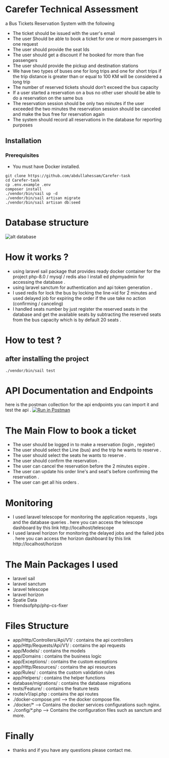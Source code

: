 # Carefer Technical Assessment

a Bus Tickets Reservation System with the following

* The ticket should be issued with the user's email
* The user Should be able to book a ticket for one or more passengers in one request
* The user should provide the seat Ids
* The user should get a discount if he booked for more than five passengers
* The user should provide the pickup and destination stations
* We have two types of buses one for long trips and one for short trips if the trip distance is
  greater than or equal to 100 KM will be considered a long trip
* The number of reserved tickets should don’t exceed the bus capacity
* If a user started a reservation on a bus no other user should be able to do a reservation on the
  same bus
* The reservation session should be only two minutes if the user exceeded the two minutes the
  reservation session should be canceled and make the bus free for reservation again
* The system should record all reservations in the database for reporting purposes
## Installation
### Prerequisites
* You must have Docker installed.

```shell
git clone https://github.com/abdullahessam/Carefer-task
cd Carefer-task
cp .env.example .env
composer install
./vendor/bin/sail up -d
./vendor/bin/sail artisan migrate
./vendor/bin/sail artisan db:seed

```
# Database structure
![alt database](https://www11.0zz0.com/2023/04/28/01/194804685.png)

# How it works ?
* using laravel sail package that provides ready docker container for the project  php-8.0 / mysql / redis
  also I install ed phpmyadmin for accessing the database .
* using laravel sanctum for authentication and api token generation .
* I used redis for lock the bus by locking the line->id for 2 minutes and used delayed job for expiring the order if the use take no action (confirming / canceling)
* I handled seats number by just register the reserved seats in the database and get the available seats by subtracting the reserved seats from the bus capacity which is by default 20 seats .

# How to test ?
## after installing the project
```shell
./vendor/bin/sail test
```


# API Documentation and Endpoints
here is the postman collection for the api endpoints you can import it and test the api .
[![Run in Postman](https://run.pstmn.io/button.svg)](https://documenter.getpostman.com/view/2535308/2s93eR6bj5)

# The Main Flow to book a ticket
* The user should be logged in to make a reservation (login , register)
* The user should select the Line (bus) and the trip he wants to reserve .
* The user should select the seats he wants to reserve .
* The user should confirm the reservation .
* The user can cancel the reservation before the 2 minutes expire .
* The user can update his order line's and seat's before confirming the reservation .
* The user can get all his orders .

# Monitoring
* I used laravel telescope for monitoring the application requests , logs and the database queries .
here you can access the telescope dashboard by this link http://localhost/telescope
* I used laravel horizon for monitoring the delayed jobs and the failed jobs .
here you can access the horizon dashboard by this link http://localhost/horizon

# The Main Packages I used
* laravel sail
* laravel sanctum
* laravel telescope
* laravel horizon
* Spatie Data
* friendsofphp/php-cs-fixer

# Files Structure
* app/Http/Controllers/Api/V1/ : contains the api controllers
* app/Http/Requests/Api/V1/ : contains the api requests
* app/Models/ : contains the models
* app/Domains : contains the business logic
* app/Exceptions/ : contains the custom exceptions
* app/Http/Resources/ : contains the api resources
* app/Rules/ : contains the custom validation rules
* app/Helpers/ : contains the helper functions
* database/migrations/ : contains the database migrations
* tests/Feature/ : contains the feature tests
* route/v1/api.php : contains the api routes
* ./docker-compose.yml --> the docker compose file.
 * ./docker/* --> Contains the docker services configurations such nginx.
*  ./config/*.php --> Contains the configuration files such as sanctum and more.

# Finally
* thanks and if you have any questions please contact me.

